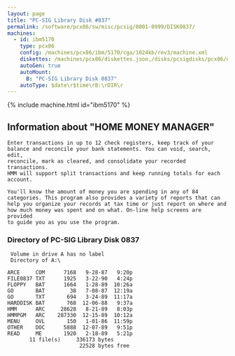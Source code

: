 ```yaml
---
layout: page
title: "PC-SIG Library Disk #837"
permalink: /software/pcx86/sw/misc/pcsig/0001-0999/DISK0837/
machines:
  - id: ibm5170
    type: pcx86
    config: /machines/pcx86/ibm/5170/cga/1024kb/rev3/machine.xml
    diskettes: /machines/pcx86/diskettes.json,/disks/pcsigdisks/pcx86/diskettes.json
    autoGen: true
    autoMount:
      B: "PC-SIG Library Disk 0837"
    autoType: $date\r$time\rB:\rDIR\r
---
```


{% include machine.html id="ibm5170" %}

## Information about "HOME MONEY MANAGER"

    Enter transactions in up to 12 check registers, keep track of your
    balance and reconcile your bank statements. You can void, search, edit,
    reconcile, mark as cleared, and consolidate your recorded transactions.
    HMM will support split transactions and keep running totals for each
    account.
    
    You'll know the amount of money you are spending in any of 84
    categories. This program also provides a variety of reports that can
    help you organize your records at tax time or just report on where and
    how much money was spent and on what. On-line help screens are provided
    to guide you as you use the program.

### Directory of PC-SIG Library Disk 0837

     Volume in drive A has no label
     Directory of A:\

    ARCE     COM      7168   9-28-87   9:20p
    FILE0837 TXT      1925   3-22-90   4:24p
    FLOPPY   BAT      1664   1-28-89  10:26a
    GO       BAT        38   7-08-87  12:19a
    GO       TXT       694   3-24-89  11:17a
    HARDDISK BAT       768  12-06-88   9:37a
    HMM      ARC     28628   8-21-89   8:03p
    HMMPGM   ARC    287330  12-15-89  10:12a
    MENU     OVL       150   1-01-86  11:59p
    OTHER    DOC      5888  12-07-89   9:51p
    READ     ME       1920   2-18-89   5:21p
           11 file(s)     336173 bytes
                           22528 bytes free
